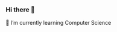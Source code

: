 ### Hi there 👋
🌱 I’m currently learning Computer Science
<!--
**gosunyoung/gosunyoung** is a ✨ _special_ ✨ repository because its `README.md` (this file) appears on your GitHub profile.

Here are some ideas to get you started:
Hello! 
- 🔭 I’m currently working on ...
- 🌱 I’m currently learning web
- 👯 I’m looking to collaborate on ...
- 🤔 I’m looking for help with ...
- 💬 Ask me about dream
- 📫 How to reach me: ...
- 😄 Pronouns: ...
- ⚡ Fun fact: ...
-->
